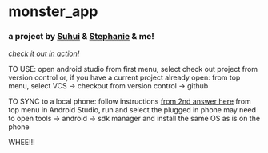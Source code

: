 # monster_app

### a project by [Suhui](https://github.com/suhuiii) & [Stephanie](https://github.com/steph-rage) & me!

*[check it out in action!](http://bit.ly/2jZUf6G)*

TO USE:
open android studio
from first menu, select check out project from version control
or, if you have a current project already open:
from top menu, select VCS -> checkout from version control -> github

TO SYNC to a local phone:
follow instructions [from 2nd answer here](http://stackoverflow.com/questions/9210152/set-up-device-for-development-no-permissions)
from top menu in Android Studio, run and select the plugged in phone
may need to open tools -> android -> sdk manager and install the same OS as is on the phone

WHEE!!!
